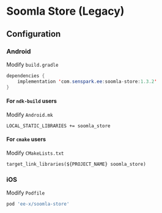 # Soomla Store (Legacy)
## Configuration
### Android
Modify `build.gradle`
```java
dependencies {
    implementation 'com.senspark.ee:soomla-store:1.3.2'
}
```

#### For `ndk-build` users
Modify `Android.mk`
```
LOCAL_STATIC_LIBRARIES += soomla_store
```

#### For `cmake` users
Modify `CMakeLists.txt`
```
target_link_libraries(${PROJECT_NAME} soomla_store)
```

### iOS
Modify `Podfile`
```ruby
pod 'ee-x/soomla-store'
```